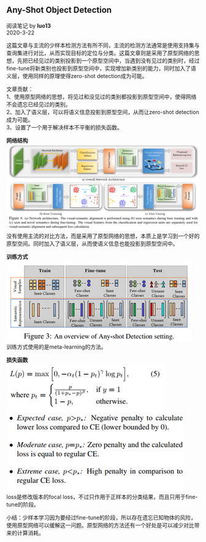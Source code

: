 ## Any-Shot Object Detection
阅读笔记 by **luo13**  
2020-3-22  

这篇文章与主流的少样本检测方法有所不同，主流的检测方法通常是使用支持集与查询集进行对比，从而实现目标的定位与分类。这篇文章则是采用了原型网络的思想，先把已经见过的类别投影到一个原型空间中，当遇到没有见过的类别时，经过fine-tune将新类别也投影到原型空间中，实现增加新类别的能力，同时加入了语义层，使用同样的原理使得zero-shot detection成为可能。  

文章贡献：  
1、使用原型网络的思想，将见过和没见过的类别都投影到原型空间中，使得网络不会遗忘已经见过的类别。  
2、加入了语义层，可以将语义信息投影到原型空间，从而让zero-shot detection成为可能。  
3、设置了一个用于解决样本不平衡的损失函数。  

**网络结构**  
![网络结构](../../../img/any_shot/网络结构.png)  
没有使用主流的对比方法，而是采用了原型网络的思想，本质上是学习到一个好的原型空间。同时加入了语义层，从而使语义信息也能投影到原型空间中。  

**训练方式**  
![样本设置](../../../img/any_shot/样本设置.png)  
训练方式使用的是meta-learning的方法。  

**损失函数**  
![loss](../../../img/any_shot/loss.png)  
![loss](../../../img/any_shot/loss作用.png)  
loss是修改版本的focal loss，不过只作用于正样本的分类结果，而且只用于fine-tune的阶段。  

小结：少样本学习因为要经过fine-tune的阶段，所以存在遗忘已知物体的风险，使用原型网络可以缓解这一问题。原型网络的方法还有一个好处是可以减少对比带来的计算消耗。
